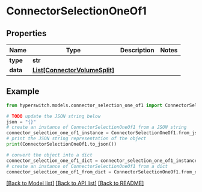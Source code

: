 # ConnectorSelectionOneOf1


## Properties

Name | Type | Description | Notes
------------ | ------------- | ------------- | -------------
**type** | **str** |  | 
**data** | [**List[ConnectorVolumeSplit]**](ConnectorVolumeSplit.md) |  | 

## Example

```python
from hyperswitch.models.connector_selection_one_of1 import ConnectorSelectionOneOf1

# TODO update the JSON string below
json = "{}"
# create an instance of ConnectorSelectionOneOf1 from a JSON string
connector_selection_one_of1_instance = ConnectorSelectionOneOf1.from_json(json)
# print the JSON string representation of the object
print(ConnectorSelectionOneOf1.to_json())

# convert the object into a dict
connector_selection_one_of1_dict = connector_selection_one_of1_instance.to_dict()
# create an instance of ConnectorSelectionOneOf1 from a dict
connector_selection_one_of1_from_dict = ConnectorSelectionOneOf1.from_dict(connector_selection_one_of1_dict)
```
[[Back to Model list]](../README.md#documentation-for-models) [[Back to API list]](../README.md#documentation-for-api-endpoints) [[Back to README]](../README.md)



